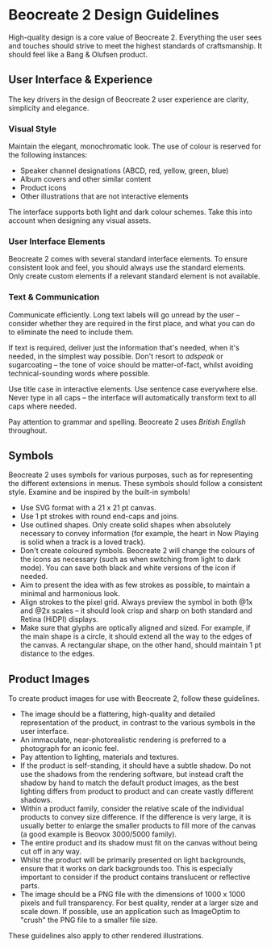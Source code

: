 # Beocreate 2 Design Guidelines

High-quality design is a core value of Beocreate 2. Everything the user sees and touches should strive to meet the highest standards of craftsmanship. It should feel like a Bang & Olufsen product.

## User Interface & Experience

The key drivers in the design of Beocreate 2 user experience are clarity, simplicity and elegance.

### Visual Style

Maintain the elegant, monochromatic look. The use of colour is reserved for the following instances:

- Speaker channel designations (ABCD, red, yellow, green, blue)
- Album covers and other similar content
- Product icons
- Other illustrations that are not interactive elements

The interface supports both light and dark colour schemes. Take this into account when designing any visual assets.

### User Interface Elements

Beocreate 2 comes with several standard interface elements. To ensure consistent look and feel, you should always use the standard elements. Only create custom elements if a relevant standard element is not available.

### Text & Communication

Communicate efficiently. Long text labels will go unread by the user – consider whether they are required in the first place, and what you can do to eliminate the need to include them.

If text is required, deliver just the information that's needed, when it's needed, in the simplest way possible. Don't resort to *adspeak* or sugarcoating – the tone of voice should be matter-of-fact, whilst avoiding technical-sounding words where possible.

Use title case in interactive elements. Use sentence case everywhere else. Never type in all caps – the interface will automatically transform text to all caps where needed.

Pay attention to grammar and spelling. Beocreate 2 uses *British English* throughout.

## Symbols

Beocreate 2 uses symbols for various purposes, such as for representing the different extensions in menus. These symbols should follow a consistent style. Examine and be inspired by the built-in symbols!

- Use SVG format with a 21 x 21 pt canvas.
- Use 1 pt strokes with round end-caps and joins.
- Use outlined shapes. Only create solid shapes when absolutely necessary to convey information (for example, the heart in Now Playing is solid when a track is a loved track).
- Don't create coloured symbols. Beocreate 2 will change the colours of the icons as necessary (such as when switching from light to dark mode). You can save both black and white versions of the icon if needed.
- Aim to present the idea with as few strokes as possible, to maintain a minimal and harmonious look.
- Align strokes to the pixel grid. Always preview the symbol in both @1x and @2x scales – it should look crisp and sharp on both standard and Retina (HiDPI) displays.
- Make sure that glyphs are optically aligned and sized. For example, if the main shape is a circle, it should extend all the way to the edges of the canvas. A rectangular shape, on the other hand, should maintain 1 pt distance to the edges. 


## Product Images

To create product images for use with Beocreate 2, follow these guidelines.

- The image should be a flattering, high-quality and detailed representation of the product, in contrast to the various symbols in the user interface.
- An immaculate, near-photorealistic rendering is preferred to a photograph for an iconic feel.
- Pay attention to lighting, materials and textures.
- If the product is self-standing, it should have a subtle shadow. Do not use the shadows from the rendering software, but instead craft the shadow by hand to match the default product images, as the best lighting differs from product to product and can create vastly different shadows.
- Within a product family, consider the relative scale of the individual products to convey size difference. If the difference is very large, it is usually better to enlarge the smaller products to fill more of the canvas (a good example is Beovox 3000/5000 family).
- The entire product and its shadow must fit on the canvas without being cut off in any way.
- Whilst the product will be primarily presented on light backgrounds, ensure that it works on dark backgrounds too. This is especially important to consider if the product contains translucent or reflective parts.
- The image should be a PNG file with the dimensions of 1000 x 1000 pixels and full transparency. For best quality, render at a larger size and scale down. If possible, use an application such as ImageOptim to "crush" the PNG file to a smaller file size.

These guidelines also apply to other rendered illustrations.